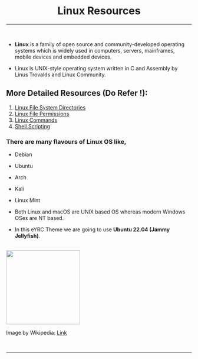 <!-- <center><img src="http://mooc.e-yantra.org/img/eYantra_logo.svg" alt="e-yantra_logo" style="scale:75%;" /></center> -->

<style>
.back{
	position: fixed;
	width: 250px;
	height: 250px;
	top: 50%;
	left: 50%;
    margin-top: auto; 
    margin-left: auto; 
	opacity: 0.15;
    z-index: -1;
	}
</style>
<!-- <img src="http://mooc.e-yantra.org/img/EyantraLogoMini.png" class="back"> -->

<center>
    <h1>Linux Resources</h1>
</center>

---

</br>

* **Linux** is a family of open source and community-developed operating systems which is widely used in computers, servers, mainframes, mobile devices and embedded devices.   

* Linux is UNIX-style operating system written in C and Assembly by Linus Trovalds and Linux Community.

## More Detailed Resources (**Do Refer !**):
1. [Linux File System Directories](linux_file_system_directories.md)
2. [Linux File Permissions](linux_file_permissions.md)
3. [Linux Commands](linux_file_commands.md)
4. [Shell Scripting](shell_scripting.md)

### There are many flavours of Linux OS like,

  * Debian

  * Ubuntu

  * Arch

  * Kali

  * Linux Mint

* Both Linux and macOS are UNIX based OS whereas modern Windows OSes are NT based.

* In this eYRC Theme we are going to use **Ubuntu 22.04 (Jammy Jellyfish)**.

</br>

<img height="200px" src="https://upload.wikimedia.org/wikipedia/commons/thumb/3/35/Tux.svg/1200px-Tux.svg.png">

Image by Wikipedia: [Link](https://upload.wikimedia.org/wikipedia/commons/thumb/3/35/Tux.svg/1200px-Tux.svg.png)

</br>

---------------